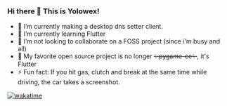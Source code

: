 ### Hi there 👋 This is Yolowex!

- 🔭 I’m currently making a desktop dns setter client.
- 🌱 I’m currently learning Flutter
- 👯 I’m not looking to collaborate on a FOSS project (since i'm busy and all)
- 🌳 My favorite open source project is no longer ~~✨pygame-ce✨~~, it's Flutter
- ⚡ Fun fact: If you hit gas, clutch and break at the same time while driving, the car takes a screenshot.
  
<a>[![wakatime](https://wakatime.com/badge/user/eb31e4ca-2bdc-4403-8de7-6d29488d75cd.svg)](https://wakatime.com/@eb31e4ca-2bdc-4403-8de7-6d29488d75cd)</a>





